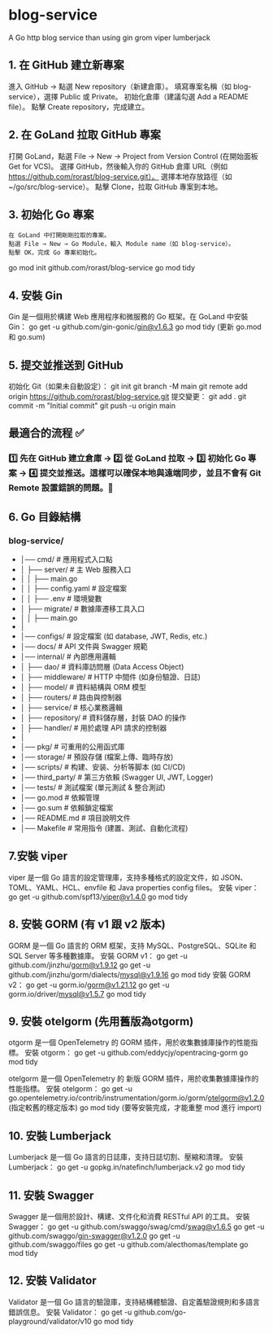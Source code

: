 # blog-service
A Go http blog service than using gin grom  viper lumberjack 

## 1. 在 GitHub 建立新專案
   進入 GitHub → 點選 New repository（新建倉庫）。
   填寫專案名稱（如 blog-service），選擇 Public 或 Private。
   初始化倉庫（建議勾選 Add a README file）。
   點擊 Create repository，完成建立。

## 2. 在 GoLand 拉取 GitHub 專案
   打開 GoLand，點選 File → New → Project from Version Control (在開始面板 Get for VCS)。
   選擇 GitHub，然後輸入你的 GitHub 倉庫 URL（例如 https://github.com/rorast/blog-service.git）。
   選擇本地存放路徑（如 ~/go/src/blog-service）。
   點擊 Clone，拉取 GitHub 專案到本地。

## 3. 初始化 Go 專案
    在 GoLand 中打開剛剛拉取的專案。
    點選 File → New → Go Module，輸入 Module name（如 blog-service）。
    點擊 OK，完成 Go 專案初始化。
   go mod init github.com/rorast/blog-service
   go mod tidy
## 4. 安裝 Gin
   Gin 是一個用於構建 Web 應用程序和微服務的 Go 框架。在 GoLand 中安裝 Gin：
   go get -u github.com/gin-gonic/gin@v1.6.3
   go mod tidy (更新 go.mod 和 go.sum)
## 5. 提交並推送到 GitHub
   初始化 Git（如果未自動設定）：
   git init
   git branch -M main
   git remote add origin https://github.com/rorast/blog-service.git
   提交變更：
   git add .
   git commit -m "Initial commit"
   git push -u origin main
## 最適合的流程 ✅
### 1️⃣ 先在 GitHub 建立倉庫 → 2️⃣ 從 GoLand 拉取 → 3️⃣ 初始化 Go 專案 → 4️⃣ 提交並推送。這樣可以確保本地與遠端同步，並且不會有 Git Remote 設置錯誤的問題。🎯

## 6. Go 目錄結構
### blog-service/
- │── cmd/                   # 應用程式入口點
- │   ├── server/            # 主 Web 服務入口
- │   │   ├── main.go
- │   │   ├── config.yaml    # 設定檔案
- │   │   ├── .env           # 環境變數
- │   ├── migrate/           # 數據庫遷移工具入口
- │   │   ├── main.go
- │
- │── configs/               # 設定檔案 (如 database, JWT, Redis, etc.)
- │── docs/                  # API 文件與 Swagger 規範
- │── internal/              # 內部應用邏輯
- │   ├── dao/               # 資料庫訪問層 (Data Access Object)
- │   ├── middleware/        # HTTP 中間件 (如身份驗證、日誌)
- │   ├── model/             # 資料結構與 ORM 模型
- │   ├── routers/           # 路由與控制器
- │   ├── service/           # 核心業務邏輯
- │   ├── repository/        # 資料儲存層，封裝 DAO 的操作
- │   ├── handler/           # 用於處理 API 請求的控制器
- │
- │── pkg/                   # 可重用的公用函式庫
- │── storage/               # 預設存儲 (檔案上傳、臨時存放)
- │── scripts/               # 构建、安装、分析等脚本 (如 CI/CD)
- │── third_party/           # 第三方依賴 (Swagger UI, JWT, Logger)
- │── tests/                 # 測試檔案 (單元測試 & 整合測試)
- │── go.mod                 # 依賴管理
- │── go.sum                 # 依賴鎖定檔案
- │── README.md              # 項目說明文件
- │── Makefile               # 常用指令 (建置、測試、自動化流程)

## 7.安裝 viper
   viper 是一個 Go 語言的設定管理庫，支持多種格式的設定文件，如 JSON、TOML、YAML、HCL、envfile 和 Java properties config files。
   安裝 viper：
   go get -u github.com/spf13/viper@v1.4.0
   go mod tidy
   
## 8. 安裝 GORM (有 v1 跟 v2 版本)
   GORM 是一個 Go 語言的 ORM 框架，支持 MySQL、PostgreSQL、SQLite 和 SQL Server 等多種數據庫。
   安裝 GORM v1：
   go get -u github.com/jinzhu/gorm@v1.9.12
   go get -u github.com/jinzhu/gorm/dialects/mysql@v1.9.16
   go mod tidy
   安裝 GORM v2：
   go get -u gorm.io/gorm@v1.21.12
   go get -u gorm.io/driver/mysql@v1.5.7
   go mod tidy
   
## 9. 安裝 otelgorm (先用舊版為otgorm)
   otgorm 是一個 OpenTelemetry 的 GORM 插件，用於收集數據庫操作的性能指標。
    安裝 otgorm：
    go get -u github.com/eddycjy/opentracing-gorm
    go mod tidy

   otelgorm 是一個 OpenTelemetry 的 新版 GORM 插件，用於收集數據庫操作的性能指標。
   安裝 otelgorm：
   go get -u go.opentelemetry.io/contrib/instrumentation/gorm.io/gorm/otelgorm@v1.2.0  (指定較舊的穩定版本)
   go mod tidy (要等安裝完成，才能重整 mod 進行 import)
   
## 10. 安裝 Lumberjack
   Lumberjack 是一個 Go 語言的日誌庫，支持日誌切割、壓縮和清理。
   安裝 Lumberjack：
   go get -u gopkg.in/natefinch/lumberjack.v2
   go mod tidy
   
## 11. 安裝 Swagger
   Swagger 是一個用於設計、構建、文件化和消費 RESTful API 的工具。
   安裝 Swagger：
   go get -u github.com/swaggo/swag/cmd/swag@v1.6.5
   go get -u github.com/swaggo/gin-swagger@v1.2.0
   go get -u github.com/swaggo/files
   go get -u github.com/alecthomas/template
   go mod tidy
   
## 12. 安裝 Validator
   Validator 是一個 Go 語言的驗證庫，支持結構體驗證、自定義驗證規則和多語言錯誤信息。
   安裝 Validator：
   go get -u github.com/go-playground/validator/v10
   go mod tidy